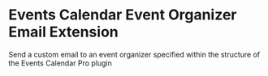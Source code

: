 # Events Calendar Event Organizer Email Extension
Send a custom email to an event organizer specified within the structure of the Events Calendar Pro plugin